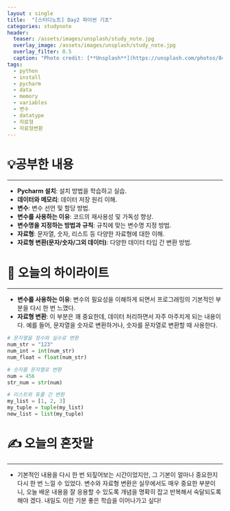 ```yaml
---
layout : single
title:  "[스터디노트] Day2 파이썬 기초"
categories: studynote
header:
  teaser: /assets/images/unsplash/study_note.jpg
  overlay_image: /assets/images/unsplash/study_note.jpg
  overlay_filter: 0.5
  caption: "Photo credit: [**Unsplash**](https://unsplash.com/photos/842ofHC6MaI)"
tags:
  - python
  - install
  - pycharm
  - data
  - memory
  - variables
  - 변수
  - datatype
  - 자료형
  - 자료형변환
---
```



# 💡공부한 내용

---
- **Pycharm 설치**: 설치 방법을 학습하고 실습.
- **데이터와 메모리**: 데이터 저장 원리 이해.
- **변수**: 변수 선언 및 할당 방법.
- **변수를 사용하는 이유**: 코드의 재사용성 및 가독성 향상.
- **변수명을 지정하는 방법과 규칙**: 규칙에 맞는 변수명 지정 방법.
- **자료형**: 문자열, 숫자, 리스트 등 다양한 자료형에 대한 이해.
- **자료형 변환(문자/숫자/그외 데이터)**: 다양한 데이터 타입 간 변환 방법.

# 📝 오늘의 하이라이트

---

- **변수를 사용하는 이유**: 변수의 필요성을 이해하게 되면서 프로그래밍의 기본적인 부분을 다시 한 번 느꼈다.
- **자료형 변환**: 이 부분은 꽤 중요한데, 데이터 처리하면서 자주 마주치게 되는 내용이다. 예를 들어, 문자열을 숫자로 변환하거나, 숫자를 문자열로 변환할 때 사용한다.

```python
# 문자열을 정수와 실수로 변환
num_str = "123"
num_int = int(num_str)
num_float = float(num_str)

# 숫자를 문자열로 변환
num = 456
str_num = str(num)

# 리스트와 튜플 간 변환
my_list = [1, 2, 3]
my_tuple = tuple(my_list)
new_list = list(my_tuple)
```

# ✍️ 오늘의 혼잣말

---

- 기본적인 내용을 다시 한 번 되짚어보는 시간이었지만, 그 기본이 얼마나 중요한지 다시 한 번 느낄 수 있었다. 변수와 자료형 변환은 실무에서도 매우 중요한 부분이니, 오늘 배운 내용을 잘 응용할 수 있도록 개념을 명확히 잡고 반복해서 숙달되도록 해야 겠다. 내일도 이런 기분 좋은 학습을 이어나가고 싶다!